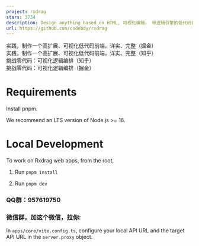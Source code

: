 ```yaml
---
project: rxdrag
stars: 3734
description: Design anything based on HTML, 可视化编辑， 带逻辑引擎的低代码前端。
url: https://github.com/codebdy/rxdrag
---
```


实践，制作一个高扩展、可视化低代码前端，详实、完整（掘金）  
实践，制作一个高扩展、可视化低代码前端，详实、完整（知乎）  
挑战零代码：可视化逻辑编排（知乎）  
挑战零代码：可视化逻辑编排（掘金）

Requirements
============

Install pnpm.

We recommend an LTS version of Node.js >= 16.

Local Development
=================

To work on Rxdrag web apps, from the root,

1.  Run `pnpm install`
    
2.  Run `pnpm dev`
    

### QQ群：957619750

### 微信群，加这个微信，拉你:

In `apps/core/vite.config.ts`, configure your local API URL and the target API URL in the `server.proxy` object.
